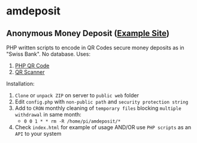 # amdeposit
## Anonymous Money Deposit ([Example Site](https://zygtech.pl/amdeposit/))

PHP written scripts to encode in QR Codes secure money deposits as in "Swiss Bank". No database. Uses:

1. [PHP QR Code](http://phpqrcode.sourceforge.net/)
2. [QR Scanner](https://nimiq.github.io/qr-scanner/)

Installation:
1. `Clone` or `unpack ZIP` on server to `public web` folder
2. Edit `config.php` with `non-public path` and `security protection string`
3. Add to `CRON` monthly cleaning of `temporary files` blocking `multiple withdrawal` in same month:
    + `0 0 1 * * rm -R /home/pi/amdeposit/*`
4. Check `index.html` for example of usage AND/OR use `PHP scripts` as an `API` to your system
